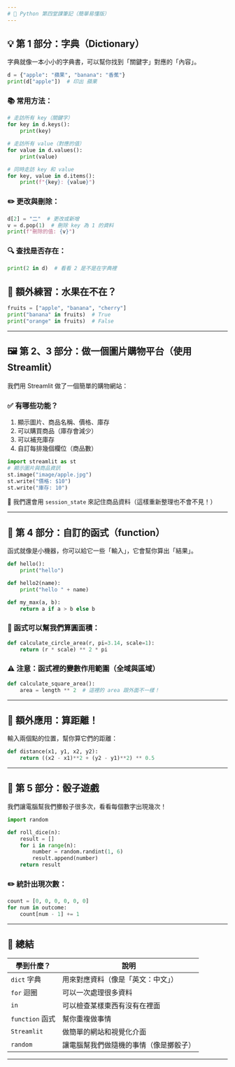 ```yaml
---
# 🐍 Python 第四堂課筆記（簡單易懂版）
---
```


## 💡 第 1 部分：字典（Dictionary）

字典就像一本小小的字典書，可以幫你找到「關鍵字」對應的「內容」。

```python
d = {"apple": "蘋果", "banana": "香蕉"}
print(d["apple"])  # 印出 蘋果
```

### 📚 常用方法：

```python
# 走訪所有 key（關鍵字）
for key in d.keys():
    print(key)

# 走訪所有 value（對應的值）
for value in d.values():
    print(value)

# 同時走訪 key 和 value
for key, value in d.items():
    print(f"{key}: {value}")
```

### ✏️ 更改與刪除：

```python
d[2] = "二"  # 更改或新增
v = d.pop(1)  # 刪除 key 為 1 的資料
print(f"刪除的值: {v}")
```

### 🔍 查找是否存在：

```python
print(2 in d)  # 看看 2 是不是在字典裡
```

## 🌄 額外練習：水果在不在？

```python
fruits = ["apple", "banana", "cherry"]
print("banana" in fruits)  # True
print("orange" in fruits)  # False
```

---

## 🖼️ 第 2、3 部分：做一個圖片購物平台（使用 Streamlit）

我們用 Streamlit 做了一個簡單的購物網站：

### ✅ 有哪些功能？

1. 顯示圖片、商品名稱、價格、庫存
2. 可以購買商品（庫存會減少）
3. 可以補充庫存
4. 自訂每排幾個欄位（商品數）

```python
import streamlit as st
# 顯示圖片與商品資訊
st.image("image/apple.jpg")
st.write("價格: $10")
st.write("庫存: 10")
```

🎯 我們還會用 `session_state` 來記住商品資料（這樣重新整理也不會不見！）

---

## 🔁 第 4 部分：自訂的函式（function）

函式就像是小機器，你可以給它一些「輸入」，它會幫你算出「結果」。

```python
def hello():
    print("hello")

def hello2(name):
    print("hello " + name)

def my_max(a, b):
    return a if a > b else b
```

### 🔢 函式可以幫我們算圓面積：

```python
def calculate_circle_area(r, pi=3.14, scale=1):
    return (r * scale) ** 2 * pi
```

### ⚠️ 注意：函式裡的變數作用範圍（全域與區域）

```python
def calculate_square_area():
    area = length ** 2  # 這裡的 area 跟外面不一樣！
```

---

## 📏 額外應用：算距離！

輸入兩個點的位置，幫你算它們的距離：

```python
def distance(x1, y1, x2, y2):
    return ((x2 - x1)**2 + (y2 - y1)**2) ** 0.5
```

---

## 🎲 第 5 部分：骰子遊戲

我們讓電腦幫我們擲骰子很多次，看看每個數字出現幾次！

```python
import random

def roll_dice(n):
    result = []
    for i in range(n):
        number = random.randint(1, 6)
        result.append(number)
    return result
```

### ✏️ 統計出現次數：

```python
count = [0, 0, 0, 0, 0, 0]
for num in outcome:
    count[num - 1] += 1
```

---

## 🎉 總結

| 學到什麼？      | 說明                                   |
| --------------- | -------------------------------------- |
| `dict` 字典     | 用來對應資料（像是「英文：中文」）     |
| `for` 迴圈      | 可以一次處理很多資料                   |
| `in`            | 可以檢查某樣東西有沒有在裡面           |
| `function` 函式 | 幫你重複做事情                         |
| `Streamlit`     | 做簡單的網站和視覺化介面               |
| `random`        | 讓電腦幫我們做隨機的事情（像是擲骰子） |

---
